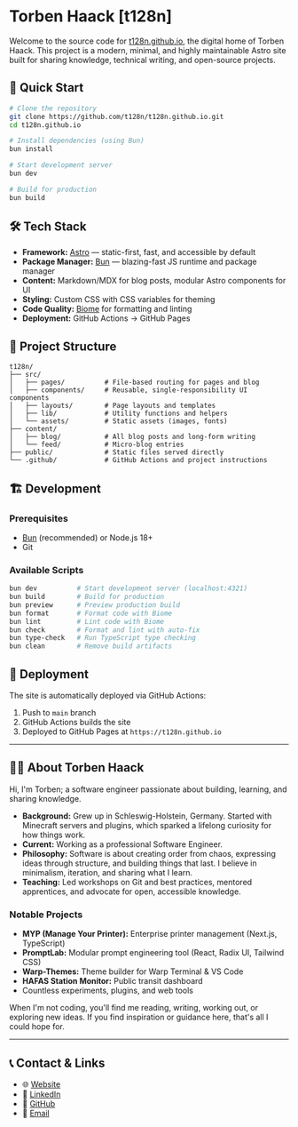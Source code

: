 # Torben Haack [t128n]

Welcome to the source code for [t128n.github.io](https://t128n.github.io), the digital home of Torben Haack. This project is a modern, minimal, and highly maintainable Astro site built for sharing knowledge, technical writing, and open-source projects.

## 🚀 Quick Start

```bash
# Clone the repository
git clone https://github.com/t128n/t128n.github.io.git
cd t128n.github.io

# Install dependencies (using Bun)
bun install

# Start development server
bun dev

# Build for production
bun build
```

## 🛠️ Tech Stack

- **Framework:** [Astro](https://astro.build) — static-first, fast, and accessible by default
- **Package Manager:** [Bun](https://bun.sh) — blazing-fast JS runtime and package manager
- **Content:** Markdown/MDX for blog posts, modular Astro components for UI
- **Styling:** Custom CSS with CSS variables for theming
- **Code Quality:** [Biome](https://biomejs.dev) for formatting and linting
- **Deployment:** GitHub Actions → GitHub Pages

## 📁 Project Structure

```
t128n/
├── src/
│   ├── pages/          # File-based routing for pages and blog
│   ├── components/     # Reusable, single-responsibility UI components
│   ├── layouts/        # Page layouts and templates
│   ├── lib/            # Utility functions and helpers
│   └── assets/         # Static assets (images, fonts)
├── content/
│   ├── blog/           # All blog posts and long-form writing
│   └── feed/           # Micro-blog entries
├── public/             # Static files served directly
└── .github/            # GitHub Actions and project instructions
```

## 🏗️ Development

### Prerequisites

- [Bun](https://bun.sh) (recommended) or Node.js 18+
- Git

### Available Scripts

```bash
bun dev          # Start development server (localhost:4321)
bun build        # Build for production
bun preview      # Preview production build
bun format       # Format code with Biome
bun lint         # Lint code with Biome
bun check        # Format and lint with auto-fix
bun type-check   # Run TypeScript type checking
bun clean        # Remove build artifacts
```

## 🚀 Deployment

The site is automatically deployed via GitHub Actions:

1. Push to `main` branch
2. GitHub Actions builds the site
3. Deployed to GitHub Pages at `https://t128n.github.io`

---

## 👨‍💻 About Torben Haack

Hi, I'm Torben; a software engineer passionate about building, learning, and sharing knowledge.

- **Background:** Grew up in Schleswig-Holstein, Germany. Started with Minecraft servers and plugins, which sparked a lifelong curiosity for how things work.
- **Current:** Working as a professional Software Engineer.
- **Philosophy:** Software is about creating order from chaos, expressing ideas through structure, and building things that last. I believe in minimalism, iteration, and sharing what I learn.
- **Teaching:** Led workshops on Git and best practices, mentored apprentices, and advocate for open, accessible knowledge.

### Notable Projects

- **MYP (Manage Your Printer):** Enterprise printer management (Next.js, TypeScript)
- **PromptLab:** Modular prompt engineering tool (React, Radix UI, Tailwind CSS)
- **Warp-Themes:** Theme builder for Warp Terminal & VS Code
- **HAFAS Station Monitor:** Public transit dashboard
- Countless experiments, plugins, and web tools

When I'm not coding, you'll find me reading, writing, working out, or exploring new ideas. If you find inspiration or guidance here, that's all I could hope for.

---

## 📞 Contact & Links

- 🌐 [Website](https://t128n.github.io)
- 💼 [LinkedIn](https://www.linkedin.com/in/torben-haack/)
- 🐙 [GitHub](https://github.com/t128n)
- 📧 [Email](mailto:t128n@ipv4.8shield.net)
